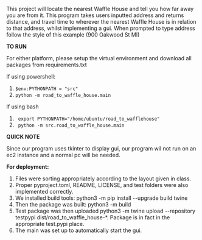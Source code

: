 This project will locate the nearest Waffle House and tell you how far away you are from it.  This program takes users inputted address and returns distance, and travel time to wherever the nearest Waffle House is in relation to that address, whilst implementing a gui.  When prompted to type address follow the style of this example (900 Oakwood St MI)

**TO RUN**

For either platform, please setup the virtual environment and download all packages from requirements.txt
   
If using powershell:
1. ```$env:PYTHONPATH = "src"```
2. ```python -m road_to_waffle_house.main```
   
If using bash
1. ``` export PYTHONPATH="/home/ubuntu/road_to_wafflehouse"```
2. ``` python -m src.road_to_waffle_house.main```

**QUICK NOTE**

Since our program uses tkinter to display gui, our program wil not run on an ec2 instance and a normal pc will be needed.

**For deployment:**
1. Files were sorting appropriately according to the layout given in class.
2. Proper pyproject.toml, README, LICENSE, and test folders were also implemented correctly.
3. We installed build tools: python3 -m pip install --upgrade build twine
4.  Then the package was built: python3 -m build
5.  Test package was then uploaded  python3 -m twine upload --repository testpypi dist/road_to_waffle_house-*.  Package is in fact in the appropriate test.pypi place.
6.  The main was set up to automatically start the gui.
